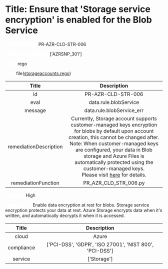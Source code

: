 



# Title: Ensure that 'Storage service encryption' is enabled for the Blob Service


***<font color="white">Master Test Id:</font>*** PR-AZR-CLD-STR-006

***<font color="white">Master Snapshot Id:</font>*** ['AZRSNP_301']

***<font color="white">type:</font>*** rego

***<font color="white">rule:</font>*** file([storageaccounts.rego])  
  
  
  
  

|Title|Description|
| :---: | :---: |
|id|PR-AZR-CLD-STR-006|
|eval|data.rule.blobService|
|message|data.rule.blobService_err|
|remediationDescription|Currently, Storage account supports customer-managed keys encryption for blobs by default upon account creation, this cannot be changed after.<br>Note: When customer-managed keys are configured, your data in Blob storage and Azure Files is automatically protected using the customer-managed keys.<br>Please visit <a href='https://docs.microsoft.com/en-us/azure/storage/common/storage-service-encryption' target='_blank'>here</a> for details.|
|remediationFunction|PR_AZR_CLD_STR_006.py|


***<font color="white">Severity:</font>*** High

***<font color="white">Description:</font>*** Enable data encryption at rest for blobs. Storage service encryption protects your data at rest. Azure Storage encrypts data when it's written, and automatically decrypts it when it is accessed.  
  
  

|Title|Description|
| :---: | :---: |
|cloud|Azure|
|compliance|['PCI-DSS', 'GDPR', 'ISO 27001', 'NIST 800', 'PCI-DSS']|
|service|['Storage']|



[storageaccounts.rego]: https://github.com/prancer-io/prancer-compliance-test/tree/master/azure/cloud/storageaccounts.rego
